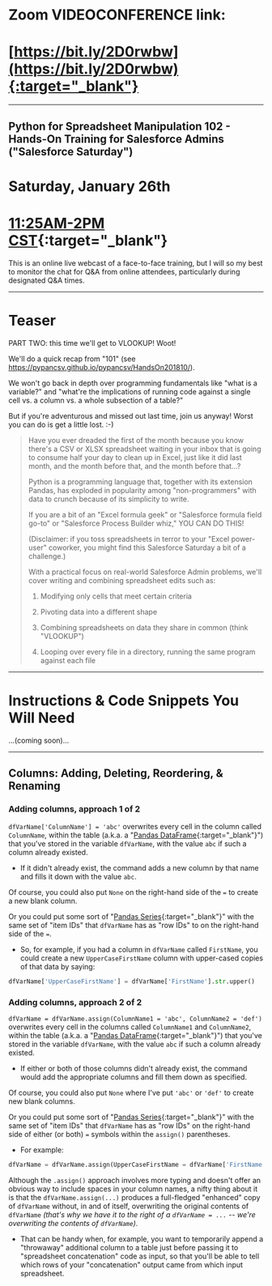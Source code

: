 # Zoom VIDEOCONFERENCE link:
# [https://bit.ly/2D0rwbw](https://bit.ly/2D0rwbw){:target="_blank"}

---

## Python for Spreadsheet Manipulation 102 - Hands-On Training for Salesforce Admins ("Salesforce Saturday")

# Saturday, January 26th
# [11:25AM-2PM CST](https://www.timeanddate.com/worldclock/fixedtime.html?iso=20190126T1125&p1=219){:target="_blank"}

This is an online live webcast of a face-to-face training, but I will so my best to monitor the chat for Q&A from online attendees, particularly during designated Q&A times.

---

# Teaser

PART TWO: this time we'll get to VLOOKUP! Woot!

We'll do a quick recap from "101" (see https://pypancsv.github.io/pypancsv/HandsOn201810/).

We won't go back in depth over programming fundamentals like "what is a variable?" and "what're the implications of running code against a single cell vs. a column vs. a whole subsection of a table?"

But if you're adventurous and missed out last time, join us anyway! Worst you can do is get a little lost.  :-)

> Have you ever dreaded the first of the month because you know there's a CSV or XLSX spreadsheet waiting in your inbox that is going to consume half your day to clean up in Excel, just like it did last month, and the month before that, and the month before that...?
> 
> Python is a programming language that, together with its extension Pandas, has exploded in popularity among "non-programmers" with data to crunch because of its simplicity to write.
> 
> If you are a bit of an "Excel formula geek" or "Salesforce formula field go-to" or "Salesforce Process Builder whiz," YOU CAN DO THIS!
> 
> (Disclaimer: if you toss spreadsheets in terror to your "Excel power-user" coworker, you might find this Salesforce Saturday a bit of a challenge.)
> 
> With a practical focus on real-world Salesforce Admin problems, we'll cover writing and combining spreadsheet edits such as:
> 
> 1. Modifying only cells that meet certain criteria
> 
> 2. Pivoting data into a different shape
> 
> 3. Combining spreadsheets on data they share in common (think "VLOOKUP")
> 
> 4. Looping over every file in a directory, running the same program against each file

---

# Instructions & Code Snippets You Will Need

...(coming soon)...

---

<div id="colcommands"/>

## Columns:  Adding, Deleting, Reordering, & Renaming

<div id="colcommands-add-1"/>

### Adding columns, approach 1 of 2

`dfVarName['ColumnName'] = 'abc'` overwrites every cell in the column called `ColumnName`, within the table (a.k.a. a "[Pandas DataFrame](https://pandas.pydata.org/pandas-docs/stable/dsintro.html){:target="_blank"}") that you've stored in the variable `dfVarName`, with the value `abc` if such a column already existed.

* If it didn't already exist, the command adds a new column by that name and fills it down with the value `abc`.

Of course, you could also put `None` on the right-hand side of the `=` to create a new blank column.

Or you could put some sort of "[Pandas Series](https://pandas.pydata.org/pandas-docs/stable/dsintro.html){:target="_blank"}" with the same set of "item IDs" that `dfVarName` has as "row IDs" to on the right-hand side of the `=`.

* So, for example, if you had a column in `dfVarName` called `FirstName`, you could create a new `UpperCaseFirstName` column with upper-cased copies of that data by saying:

```python
dfVarName['UpperCaseFirstName'] = dfVarName['FirstName'].str.upper()
```

<div id="colcommands-add-2"/>

### Adding columns, approach 2 of 2

`dfVarName = dfVarName.assign(ColumnName1 = 'abc', ColumnName2 = 'def')` overwrites every cell in the columns called `ColumnName1` and `ColumnName2`, within the table (a.k.a. a "[Pandas DataFrame](https://pandas.pydata.org/pandas-docs/stable/dsintro.html){:target="_blank"}") that you've stored in the variable `dfVarName`, with the value `abc` if such a column already existed.

* If either or both of those columns didn't already exist, the command would add the appropriate columns and fill them down as specified.

Of course, you could also put `None` where I've put `'abc'` or `'def'` to create new blank columns.

Or you could put some sort of "[Pandas Series](https://pandas.pydata.org/pandas-docs/stable/dsintro.html){:target="_blank"}" with the same set of "item IDs" that `dfVarName` has as "row IDs" on the right-hand side of either (or both) `=` symbols within the `assign()` parentheses.

* For example:
```python
dfVarName = dfVarName.assign(UpperCaseFirstName = dfVarName['FirstName'].str.upper(), LowerCaseFirstNamedfVarName['FirstName'].str.lower())
```

Although the `.assign()` approach involves more typing and doesn't offer an obvious way to include spaces in your column names, a nifty thing about it is that the `dfVarName.assign(...)` produces a full-fledged "enhanced" copy of `dfVarName` without, in and of itself, overwriting the original contents of `dfVarName` _(that's why we have it to the right of a `dfVarName = ...` -- we're overwriting the contents of `dfVarName`)_.

* That can be handy when, for example, you want to temporarily append a "throwaway" additional column to a table just before passing it to "spreadsheet concatenation" code as input, so that you'll be able to tell which rows of your "concatenation" output came from which input spreadsheet.
